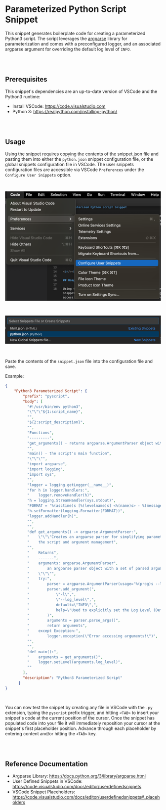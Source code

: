 # Parameterized Python Script Snippet

This snippet generates boilerplate code for creating a parameterized Python3 script. The script leverages the [argparse](https://docs.python.org/3/library/argparse.html) library for parameterization and comes with a preconfigured logger, and an associated argparse argument for overriding the default log level of `INFO`.

<br/><br/>

## Prerequisites

This snippet's dependencies are an up-to-date version of VSCode and the Python3 runtime:

* Install VSCode: https://code.visualstudio.com
* Python 3: https://realpython.com/installing-python/

<br/><br/>

## Usage

Using the snippet requires copying the contents of the snippet.json file and pasting them into either the `python.json` snippet configuration file, or the global snippets configuration file in VSCode. The user snippets configuration files are accessible via VSCode `Preferences` under the `Configure User Snippets` option.

<br/>

![](./media/py3-parameterized-script-snippet-1.png)

<br/>

![](./media/py3-parameterized-script-snippet-2.png)

<br/>

Paste the contents of the `snippet.json` file into the configuration file and save.

Example:

```json
{
	"Python3 Parameterized Script": {
		"prefix": "pyscript",
		"body": [
		  "#!/usr/bin/env python3",
		  "\"\"\"${1:script_name}",
		  "",
		  "${2:script_description}",
		  "",
		  "Functions",
		  "---------",
		  "get_arguments() - returns argparse.ArgumentParser object with script args",
		  "",
		  "main() - the script's main function",
		  "\"\"\"",
		  "import argparse",
		  "import logging",
		  "import sys",
		  "",
		  "logger = logging.getLogger(__name__)",
		  "for h in logger.handlers:",
		  "    logger.removeHandler(h)",
		  "h = logging.StreamHandler(sys.stdout)",
		  "FORMAT = '%(asctime)s [%(levelname)s] <%(name)s> - %(message)s'",
		  "h.setFormatter(logging.Formatter(FORMAT))",
		  "logger.addHandler(h)",
		  "",
		  "",
		  "def get_arguments() -> argparse.ArgumentParser:",
		  "    \"\"\"Creates an argparse parser for simplifying parameterization of",
		  "    the script and argument management",
		  "",
		  "    Returns",
		  "    -------",
		  "    arguments: argparse.ArgumentParser",
		  "        an argparse parser object with a set of parsed arguments",
		  "    \"\"\"",
		  "    try:",
		  "        parser = argparse.ArgumentParser(usage='%(prog)s --log_level DEBUG')",
		  "        parser.add_argument(",
		  "            \"-l\",",
		  "            \"--log_level\",",
		  "            default=\"INFO\",",
		  "            help=\"Used to explicitly set the Log Level (Default: INFO)\"",
		  "        )",
		  "        arguments = parser.parse_args()",
		  "        return arguments",
		  "    except Exception:",
		  "        logger.exception(\"Error accessing arguments!\")",
		  "",
		  "",
		  "def main():",
		  "    arguments = get_arguments()",
		  "    logger.setLevel(arguments.log_level)",
		  ""
		],
		"description": "Python3 Parameterized Script"
	  }
}
```

<br/>

You can now test the snippet by creating any file in VSCode with the `.py` extension, typing the `pyscript` prefix trigger, and hitting `<TAB>` to insert your snippet's code at the current position of the cursor. Once the snippet has populated code into your file it will immediately reposition your cursor at the snippet's first placeholder position. Advance through each placeholder by entering content and/or hitting the `<TAB>` key.

<br/><br/>

## Reference Documentation
* Argparse Library: https://docs.python.org/3/library/argparse.html
* User Defined Snippets in VSCode: https://code.visualstudio.com/docs/editor/userdefinedsnippets
* VSCode Snippet Placeholders: https://code.visualstudio.com/docs/editor/userdefinedsnippets#_placeholders
